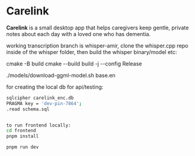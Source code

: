 # Carelink

**Carelink** is a small desktop app that helps caregivers keep gentle, private notes about each day with a loved one who has dementia.

working transcription branch is whisper-amir, clone the whisper.cpp repo inside of the whisper folder, then build the whisper binary/model etc:

cmake -B build
cmake --build build -j --config Release

./models/download-ggml-model.sh base.en


for creating the local db for api/testing: 
```bash
sqlcipher carelink_enc.db
PRAGMA key = 'dev-pin-7864';
.read schema.sql


to run frontend locally:
cd frontend
pnpm install

pnpm run dev 
